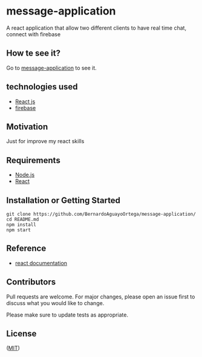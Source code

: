 # message-application
A react application that allow two different clients to have real time chat, connect with firebase

## How te see it?

Go to [message-application](https://bernardoaguayoortega.github.io/message-application/) to see it.

## technologies used

+ [React js](https://reactjs.org/)
+ [firebase](https://firebase.google.com/)

## Motivation

Just for improve my react skills

## Requirements

+ [Node.js](https://nodejs.org/)
+ [React](https://facebook.github.io/react/)

## Installation or Getting Started

	git clone https://github.com/BernardoAguayoOrtega/message-application/
    cd README.md
    npm install
    npm start

    
## Reference

+ [react documentation](https://reactjs.org/)


## Contributors

Pull requests are welcome. For major changes, please open an issue first to discuss what you would like to change.

Please make sure to update tests as appropriate.

## License

([MIT](http://opensource.org/licenses/mit-license.php))
